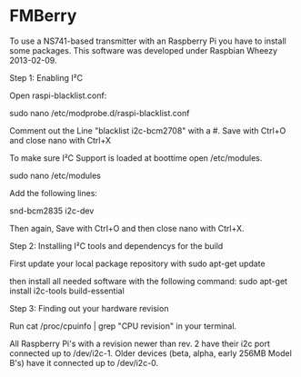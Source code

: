 FMBerry
=======

To use a NS741-based transmitter with an Raspberry Pi you have to install some packages.
This software was developed under Raspbian Wheezy 2013-02-09.

Step 1: Enabling I²C

Open raspi-blacklist.conf:

sudo nano /etc/modprobe.d/raspi-blacklist.conf

Comment out the Line "blacklist i2c-bcm2708" with a #.
Save with Ctrl+O and close nano with Ctrl+X

To make sure I²C Support is loaded at boottime open /etc/modules.

sudo nano /etc/modules

Add the following lines:

snd-bcm2835
i2c-dev

Then again, Save with Ctrl+O and then close nano with Ctrl+X.

Step 2: Installing I²C tools and dependencys for the build

First update your local package repository with
sudo apt-get update

then install all needed software with the following command:
sudo apt-get install i2c-tools build-essential 

Step 3: Finding out your hardware revision

Run 
cat /proc/cpuinfo | grep "CPU revision"
in your terminal.

All Raspberry Pi's with a revision newer than rev. 2 have their i2c port connected up to /dev/i2c-1.
Older devices (beta, alpha, early 256MB Model B's) have it connected up to /dev/i2c-0. 

